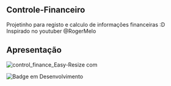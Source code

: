 ## Controle-Financeiro

Projetinho para registo e calculo de informações financeiras :D </br> Inspirado no youtuber @RogerMelo

## Apresentação


![control_finance_Easy-Resize com](https://user-images.githubusercontent.com/95131108/163612630-516ce1d9-2d70-4b21-ae6b-7436187761ac.jpg)


![Badge em Desenvolvimento](http://img.shields.io/static/v1?label=STATUS&message=EM%20DESENVOLVIMENTO&color=GREEN&style=for-the-badge)
